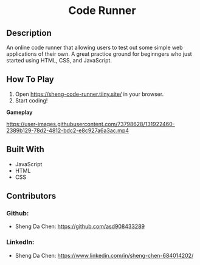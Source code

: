 # <p style="text-align: center;"> **Code Runner** </p>

## **Description**
<p> An online code runner that allowing users to test out some simple web applications of their own. A great practice ground for beginngers who just started using HTML, CSS, and JavaScript.</p>

## **How To Play**
1. Open https://sheng-code-runner.tiiny.site/ in your browser.
2. Start coding!



**Gameplay**

https://user-images.githubusercontent.com/73798628/131922460-2389b129-78d2-4812-bdc2-e8c927a6a3ac.mp4



## **Built With**
* JavaScript
* HTML
* CSS

## **Contributors**
### Github:
* Sheng Da Chen: https://github.com/asd908433289

### LinkedIn:
* Sheng Da Chen: https://www.linkedin.com/in/sheng-chen-684014202/
